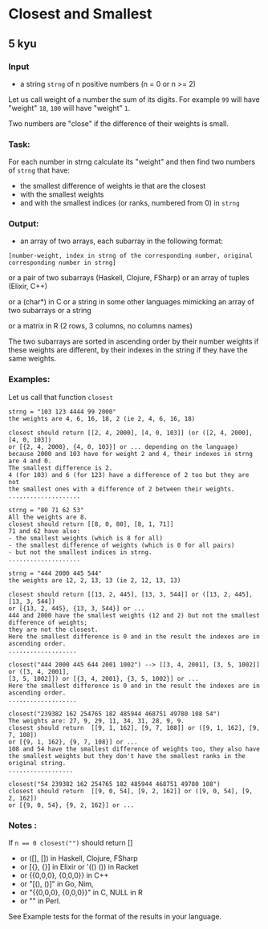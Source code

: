 # Closest and Smallest
## 5 kyu

### Input

- a string `strng` of n positive numbers (n = 0 or n >= 2)

Let us call weight of a number the sum of its digits. For example `99` will have "weight" `18`, `100` will have "weight" `1`.

Two numbers are "close" if the difference of their weights is small.

### Task:

For each number in strng calculate its "weight" and then find two numbers of `strng` that have:
- the smallest difference of weights ie that are the closest
- with the smallest weights
- and with the smallest indices (or ranks, numbered from 0) in `strng`

### Output:

- an array of two arrays, each subarray in the following format:

`[number-weight, index in strng of the corresponding number, original corresponding number in strng]`

or a pair of two subarrays (Haskell, Clojure, FSharp) or an array of tuples (Elixir, C++)

or a (char*) in C or a string in some other languages mimicking an array of two subarrays or a string

or a matrix in R (2 rows, 3 columns, no columns names)

The two subarrays are sorted in ascending order by their number weights if these weights are different, by their indexes in the string if they have the same weights.

### Examples:

Let us call that function `closest`
```
strng = "103 123 4444 99 2000"
the weights are 4, 6, 16, 18, 2 (ie 2, 4, 6, 16, 18)

closest should return [[2, 4, 2000], [4, 0, 103]] (or ([2, 4, 2000], [4, 0, 103])
or [{2, 4, 2000}, {4, 0, 103}] or ... depending on the language)
because 2000 and 103 have for weight 2 and 4, their indexes in strng are 4 and 0.
The smallest difference is 2.
4 (for 103) and 6 (for 123) have a difference of 2 too but they are not 
the smallest ones with a difference of 2 between their weights.
....................

strng = "80 71 62 53"
All the weights are 8.
closest should return [[8, 0, 80], [8, 1, 71]]
71 and 62 have also:
- the smallest weights (which is 8 for all)
- the smallest difference of weights (which is 0 for all pairs)
- but not the smallest indices in strng.
....................

strng = "444 2000 445 544"
the weights are 12, 2, 13, 13 (ie 2, 12, 13, 13)

closest should return [[13, 2, 445], [13, 3, 544]] or ([13, 2, 445], [13, 3, 544])
or [{13, 2, 445}, {13, 3, 544}] or ...
444 and 2000 have the smallest weights (12 and 2) but not the smallest difference of weights;
they are not the closest.
Here the smallest difference is 0 and in the result the indexes are in ascending order.
...................

closest("444 2000 445 644 2001 1002") --> [[3, 4, 2001], [3, 5, 1002]] or ([3, 4, 2001], 
[3, 5, 1002]]) or [{3, 4, 2001}, {3, 5, 1002}] or ...
Here the smallest difference is 0 and in the result the indexes are in ascending order.
...................

closest("239382 162 254765 182 485944 468751 49780 108 54")
The weights are: 27, 9, 29, 11, 34, 31, 28, 9, 9.
closest should return  [[9, 1, 162], [9, 7, 108]] or ([9, 1, 162], [9, 7, 108]) 
or [{9, 1, 162}, {9, 7, 108}] or ...
108 and 54 have the smallest difference of weights too, they also have 
the smallest weights but they don't have the smallest ranks in the original string.
..................

closest("54 239382 162 254765 182 485944 468751 49780 108")
closest should return  [[9, 0, 54], [9, 2, 162]] or ([9, 0, 54], [9, 2, 162])
or [{9, 0, 54}, {9, 2, 162}] or ...
```

### Notes :

If `n == 0 closest("")` should return []

- or ([], []) in Haskell, Clojure, FSharp
- or [{}, {}] in Elixir or '(() ()) in Racket
- or {{0,0,0}, {0,0,0}} in C++
- or "[(), ()]" in Go, Nim,
- or "{{0,0,0}, {0,0,0}}" in C, NULL in R
- or "" in Perl.

See Example tests for the format of the results in your language.
